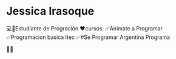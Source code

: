 #      Jessica Irasoque
💻👩Estudiante de Progración
❤cursos: 
✅Animate a Programar
✅Programacion basica Itec
✅#Se Programar Argentina Programa

📌📌
